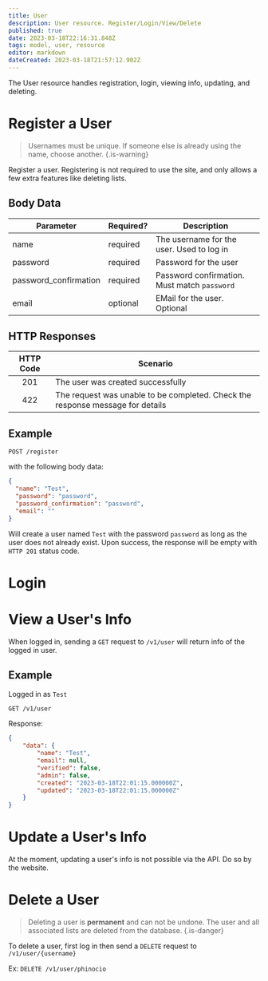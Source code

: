 ```yaml
---
title: User
description: User resource. Register/Login/View/Delete
published: true
date: 2023-03-18T22:16:31.848Z
tags: model, user, resource
editor: markdown
dateCreated: 2023-03-18T21:57:12.902Z
---
```


The User resource handles registration, login, viewing info, updating, and deleting.

# Register a User

> Usernames must be unique. If someone else is already using the name, choose another.
{.is-warning}

Register a user. Registering is not required to use the site, and only allows a few extra features like deleting lists.


## Body Data

|Parameter | Required? | Description            |
|--------- | --------- | ---------------------- |
| name     | required  | The username for the user. Used to log in |
| password | required  | Password for the user |
| password_confirmation | required | Password confirmation. Must match `password` |
| email    | optional  | EMail for the user. Optional |

## HTTP Responses

| HTTP Code | Scenario |
| :-------: | -------- |
| 201       | The user was created successfully |
| 422       | The request was unable to be completed. Check the response message for details |

## Example

`POST /register`

with the following body data:

```json
{
  "name": "Test",
  "password": "password",
  "password_confirmation": "password",
  "email": ""
}
```

Will create a user named `Test` with the password `password` as long as the user does not already exist. Upon success, the response will be empty with `HTTP 201` status code.

# Login

# View a User's Info

When logged in, sending a `GET` request to `/v1/user` will return info of the logged in user.

## Example

Logged in as `Test`

`GET /v1/user`

Response:

```json
{
    "data": {
        "name": "Test",
        "email": null,
        "verified": false,
        "admin": false,
        "created": "2023-03-18T22:01:15.000000Z",
        "updated": "2023-03-18T22:01:15.000000Z"
    }
}
```

# Update a User's Info

At the moment, updating a user's info is not possible via the API. Do so by the website.

# Delete a User

> Deleting a user is **permanent** and can not be undone. The user and all associated lists are deleted from the database.
{.is-danger}

To delete a user, first log in then send a `DELETE` request to `/v1/user/{username}`

Ex: `DELETE /v1/user/phinocio`

